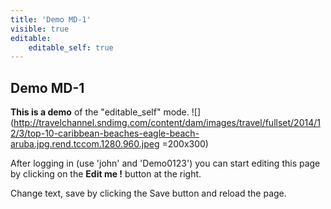 ```yaml
---
title: 'Demo MD-1'
visible: true
editable:
    editable_self: true
---
```


## Demo MD-1

**This is a demo** of the "editable_self" mode.
![](http://travelchannel.sndimg.com/content/dam/images/travel/fullset/2014/12/3/top-10-caribbean-beaches-eagle-beach-aruba.jpg.rend.tccom.1280.960.jpeg =200x300)

After logging in (use 'john' and 'Demo0123') you can start editing this page by clicking on the <b>Edit me !</b> button at the right.

Change text, save by clicking the Save button and reload the page.
